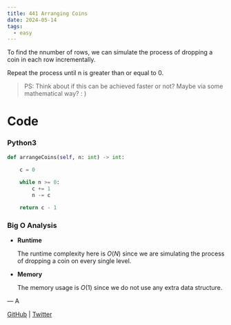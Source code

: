 ```yaml
---
title: 441 Arranging Coins
date: 2024-05-14
tags:
  - easy
---
```


To find the nnumber of rows, we can simulate the process of dropping a coin in each row incrementally.

Repeat the process until n is greater than or equal to 0.

> PS: Think about if this can be achieved faster or not? Maybe via some mathematical way? : )

# Code

### Python3

```python
def arrangeCoins(self, n: int) -> int:
    
    c = 0

    while n >= 0:
        c += 1
        n -= c

    return c - 1
```

### Big O Analysis

- **Runtime**

  The runtime complexity here is $O(N)$ since we are simulating the process of dropping a coin on every single level.

- **Memory**

  The memory usage is $O(1)$ since we do not use any extra data structure.

— A

[GitHub](https://github.com/athkdev) | [Twitter](https://twitter.com/athkdev)
